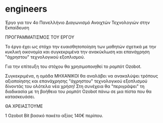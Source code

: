 # engineers

Έργο για τον 4ο Πανελλήνιο Διαγωνισμό Ανοιχτών Τεχνολογιών στην Εκπαίδευση

ΠΡΟΓΡΑΜΜΑΤΙΣΜΟΣ ΤΟΥ ΕΡΓΟΥ

Το έργο έχει ως στόχο την ευαισθητοποίηση των μαθητών σχετικά με την κυκλική οικονομία και συγκεκριμένα την ανακύκλωση και επανάχρηση "άχρηστου" τεχνολογικού εξοπλισμού.

Για την επίτευξη του στόχου θα χρησιμοποιηθεί το ρομπότ Ozobot.

Συγκεκριμένα, η ομάδα ΜΗΧΑΝΙΚΟΙ θα αναλάβει να ανακαλύψει τρόπους αξιοποίησης και επανάχρησης "άχρηστου" τεχνολογικού εξοπλισμού δίνοντάς του ολότελα νέα χρήση! Στη συνέχεια θα "περιγράψει" τη διαδικασία με τη βοήθεια του ρομπότ Ozobot πάνω σε μια πίστα που θα κατασκευάσει.

ΘΑ ΧΡΕΙΑΣΤΟΥΜΕ

1 Ozobot Bit βασικό πακέτο αξίας 140€ περίπου.
